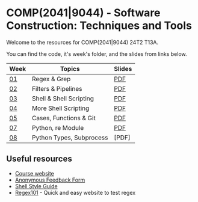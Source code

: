 # COMP(2041|9044) - Software Construction: Techniques and Tools

Welcome to the resources for COMP(2041|9044) 24T2 T13A.

You can find the code, it's week's folder, and the slides from links below.

| Week            | Topics                   | Slides                                                     |
| --------------- | ------------------------ | ---------------------------------------------------------- |
| [01](./week01/) | Regex & Grep             | [PDF](<./week01/COMP(20419044)%20Week%201%20-%2024T2.pdf>) |
| [02](./week02/) | Filters & Pipelines      | [PDF](<./week02/COMP(20419044)%20Week%202%20-%2024T2.pdf>) |
| [03](./week03/) | Shell & Shell Scripting  | [PDF](<./week03/COMP(20419044)%20Week%203%20-%2024T2.pdf>) |
| [04](./week04/) | More Shell Scripting     | [PDF](<./week04/COMP(20419044)%20Week%204%20-%2024T2.pdf>) |
| [05](./week05/) | Cases, Functions & Git   | [PDF](<./week05/COMP(20419044)%20Week%205%20-%2024T2.pdf>) |
| [07](./week07/) | Python, re Module        | [PDF](<./week07/COMP(20419044)&20Week%207%20-%2024T2.pdf>) |
| [08](./week08/) | Python Types, Subprocess | [PDF]                                                      |

## Useful resources

- [Course website](https://cgi.cse.unsw.edu.au/~cs2041/24T2)
- [Anonymous Feedback Form](https://forms.gle/RnctTdbkihLSDrM78)
- [Shell Style Guide](https://cgi.cse.unsw.edu.au/~cs2041/24T2/resources/shell_style_guide.html)
- [Regex101](https://regex101.com/) - Quick and easy website to test regex
